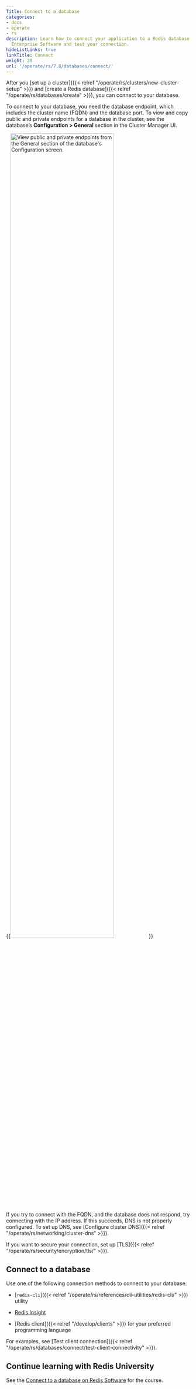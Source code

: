 ```yaml
---
Title: Connect to a database
categories:
- docs
- operate
- rs
description: Learn how to connect your application to a Redis database hosted by Redis
  Enterprise Software and test your connection.
hideListLinks: true
linkTitle: Connect
weight: 20
url: '/operate/rs/7.8/databases/connect/'
---
```


After you [set up a cluster]({{< relref "/operate/rs/clusters/new-cluster-setup" >}}) and [create a Redis database]({{< relref "/operate/rs/databases/create" >}}), you can connect to your database.

To connect to your database, you need the database endpoint, which includes the cluster name (FQDN) and the database port. To view and copy public and private endpoints for a database in the cluster, see the database’s **Configuration > General** section in the Cluster Manager UI.

{{<image filename="images/rs/screenshots/databases/config-general-endpoints.png" width="75%" alt="View public and private endpoints from the General section of the database's Configuration screen." >}}

If you try to connect with the FQDN, and the database does not respond, try connecting with the IP address. If this succeeds, DNS is not properly configured. To set up DNS, see [Configure cluster DNS]({{< relref "/operate/rs/networking/cluster-dns" >}}).

If you want to secure your connection, set up [TLS]({{< relref "/operate/rs/security/encryption/tls/" >}}).

## Connect to a database

Use one of the following connection methods to connect to your database:

- [`redis-cli`]({{< relref "/operate/rs/references/cli-utilities/redis-cli/" >}}) utility

- [Redis Insight](https://redis.com/redis-enterprise/redis-insight/)

- [Redis client]({{< relref "/develop/clients" >}}) for your preferred programming language

For examples, see [Test client connection]({{< relref "/operate/rs/databases/connect/test-client-connectivity" >}}).

## Continue learning with Redis University

See the [Connect to a database on Redis Software](https://university.redis.io/course/zyxx6fdkcm5ahd) for the course.

